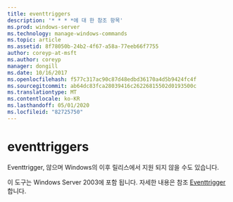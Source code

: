 ```yaml
---
title: eventtriggers
description: '* * * *에 대 한 참조 항목'
ms.prod: windows-server
ms.technology: manage-windows-commands
ms.topic: article
ms.assetid: 8f78050b-24b2-4f67-a58a-77eeb66f7755
author: coreyp-at-msft
ms.author: coreyp
manager: dongill
ms.date: 10/16/2017
ms.openlocfilehash: f577c317ac90c87d48edbd36170a4d5b9424fc4f
ms.sourcegitcommit: ab64dc83fca28039416c26226815502d0193500c
ms.translationtype: MT
ms.contentlocale: ko-KR
ms.lasthandoff: 05/01/2020
ms.locfileid: "82725750"
---
```

# <a name="eventtriggers"></a>eventtriggers



Eventtrigger, 않으며 Windows의 이후 릴리스에서 지원 되지 않을 수도 있습니다.

이 도구는 Windows Server 2003에 포함 됩니다. 자세한 내용은 참조 [Eventtrigger](https://technet.microsoft.com/library/cc773308(v=ws.10).aspx)합니다.